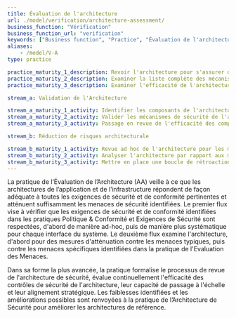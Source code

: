 ```yaml
---
title: Évaluation de l'architecture
url: ./model/verification/architecture-assessment/
business_function: "Vérification"
business_function_url: "verification"
keywords: ["Business function", "Practice", "Évaluation de l'architecture"]
aliases:
    - /model/V-A
type: practice

practice_maturity_1_description: Revoir l'architecture pour s'assurer que les mesures de réduction de risque élémentaires sont en place pour les risques typiques.
practice_maturity_2_description: Examiner la liste complète des mécanismes de sécurité dans l'architecture.
practice_maturity_3_description: Examiner l'efficacité de l'architecture et des retours d'expérience pour améliorer l'architecture de sécurité.

stream_a: Validation de l'Architecture

stream_a_maturity_1_activity: Identifier les composants de l'architecture applicative et d'infrastructure et les passer en revue pour garantir un niveau de sécurité basique de l'approvisionnement
stream_a_maturity_2_activity: Valider les mécanismes de sécurité de l'architecture
stream_a_maturity_3_activity: Passage en revue de l'efficacité des composants d'architecture

stream_b: Réduction de risques architecturale

stream_b_maturity_1_activity: Revue ad hoc de l'architecture pour les menaces de sécurité non atténuées.
stream_b_maturity_2_activity: Analyser l'architecture par rapport aux menaces connues.
stream_b_maturity_3_activity: Mettre en place une boucle de rétroaction pour les résultats de revue d'architecture vers l'architecture d'entreprise, les principes & les modèles de conception d'organisation, les solutions de sécurité et les architectures de référence.
---
```


La pratique de l’Évaluation de l’Architecture (AA) veille à ce que les architectures de l’application et de l’infrastructure répondent de façon adéquate à toutes les exigences de sécurité et de conformité pertinentes et atténuent suffisamment les menaces de sécurité identifiées. Le premier flux vise à vérifier que les exigences de sécurité et de conformité identifiées dans les pratiques Politique & Conformité et Exigences de Sécurité sont respectées, d'abord de manière ad-hoc, puis de manière plus systématique pour chaque interface du système. Le deuxième flux examine l'architecture, d'abord pour des mesures d'atténuation contre les menaces typiques, puis contre les menaces spécifiques identifiées dans la pratique de l'Evaluation des Menaces.

Dans sa forme la plus avancée, la pratique formalise le processus de revue de l'architecture de sécurité, évalue continuellement l'efficacité des contrôles de sécurité de l'architecture, leur capacité de passage à l'échelle et leur alignement stratégique. Les faiblesses identifiées et les améliorations possibles sont renvoyées à la pratique de l’Architecture de Sécurité pour améliorer les architectures de référence.

